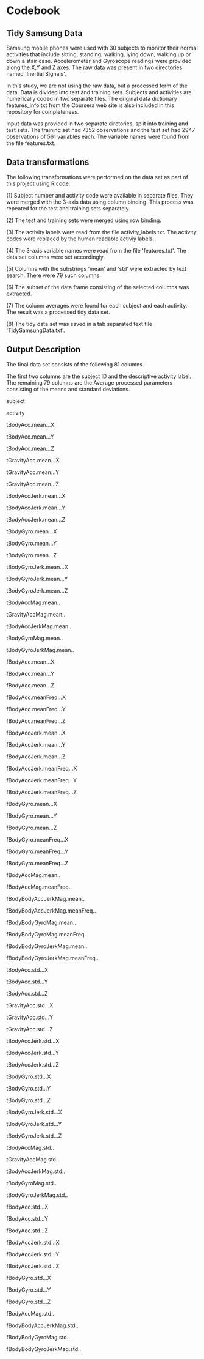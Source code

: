 Codebook
========
Tidy Samsung Data
-----------------
Samsung mobile phones were used with 30 subjects to monitor their normal activities that include sitting, standing, walking, lying down, walking up or down a stair case. Accelerometer and Gyroscope readings were provided along the X,Y and Z axes. The raw data was present in two directories named 'Inertial Signals'. 

In this study, we are not using the raw data, but a processed form of the data. Data is divided into test and training sets. Subjects and activities are numerically coded in two separate files. The original data dictionary features_info.txt from the Coursera web site is also included in this repository for completeness.

Input data was provided in two separate dirctories, split into training and test sets. The training set had 7352 observations and the test set had 2947 observations of 561 variables each. The variable names were found from the file features.txt.

Data transformations
--------------------
The following transformations were performed on the data set as part of this project using R code:

(1) Subject number and activity code were available in separate files. They were merged with the 3-axis data  using column binding. This process was repeated for the test and training sets separately.

(2) The test and training sets were merged using row binding.

(3) The activity labels were read from the file activity_labels.txt. The activity codes were replaced by the human readable activiy labels.

(4) The 3-axis variable names were read from the file 'features.txt'. The data set columns were set accordingly.

(5) Columns with the substrings 'mean' and 'std' were extracted by text search. There were 79 such columns.

(6) The subset of the data frame consisting of the selected columns was extracted. 

(7) The column averages were found for each subject and each activity. The result was a processed tidy data set. 

(8) The tidy data set was saved in a tab separated text file 'TidySamsungData.txt'.

Output Description
------------------
The final data set consists of the following 81 columns. 

The first two columns are the subject ID and the descriptive activity label.
The remaining 79 columns are the Average processed parameters consisting of the means and standard deviations.

subject

activity

tBodyAcc.mean...X

tBodyAcc.mean...Y

tBodyAcc.mean...Z

tGravityAcc.mean...X

tGravityAcc.mean...Y

tGravityAcc.mean...Z

tBodyAccJerk.mean...X

tBodyAccJerk.mean...Y

tBodyAccJerk.mean...Z

tBodyGyro.mean...X

tBodyGyro.mean...Y

tBodyGyro.mean...Z

tBodyGyroJerk.mean...X

tBodyGyroJerk.mean...Y

tBodyGyroJerk.mean...Z

tBodyAccMag.mean..

tGravityAccMag.mean..

tBodyAccJerkMag.mean..

tBodyGyroMag.mean..

tBodyGyroJerkMag.mean..

fBodyAcc.mean...X

fBodyAcc.mean...Y

fBodyAcc.mean...Z

fBodyAcc.meanFreq...X

fBodyAcc.meanFreq...Y

fBodyAcc.meanFreq...Z

fBodyAccJerk.mean...X

fBodyAccJerk.mean...Y

fBodyAccJerk.mean...Z

fBodyAccJerk.meanFreq...X

fBodyAccJerk.meanFreq...Y

fBodyAccJerk.meanFreq...Z

fBodyGyro.mean...X

fBodyGyro.mean...Y

fBodyGyro.mean...Z

fBodyGyro.meanFreq...X

fBodyGyro.meanFreq...Y

fBodyGyro.meanFreq...Z

fBodyAccMag.mean..

fBodyAccMag.meanFreq..

fBodyBodyAccJerkMag.mean..

fBodyBodyAccJerkMag.meanFreq..

fBodyBodyGyroMag.mean..

fBodyBodyGyroMag.meanFreq..

fBodyBodyGyroJerkMag.mean..

fBodyBodyGyroJerkMag.meanFreq..

tBodyAcc.std...X

tBodyAcc.std...Y

tBodyAcc.std...Z

tGravityAcc.std...X

tGravityAcc.std...Y

tGravityAcc.std...Z

tBodyAccJerk.std...X

tBodyAccJerk.std...Y

tBodyAccJerk.std...Z

tBodyGyro.std...X

tBodyGyro.std...Y

tBodyGyro.std...Z

tBodyGyroJerk.std...X

tBodyGyroJerk.std...Y

tBodyGyroJerk.std...Z

tBodyAccMag.std..

tGravityAccMag.std..

tBodyAccJerkMag.std..

tBodyGyroMag.std..

tBodyGyroJerkMag.std..

fBodyAcc.std...X

fBodyAcc.std...Y

fBodyAcc.std...Z

fBodyAccJerk.std...X

fBodyAccJerk.std...Y

fBodyAccJerk.std...Z

fBodyGyro.std...X

fBodyGyro.std...Y

fBodyGyro.std...Z

fBodyAccMag.std..

fBodyBodyAccJerkMag.std..

fBodyBodyGyroMag.std..

fBodyBodyGyroJerkMag.std..
